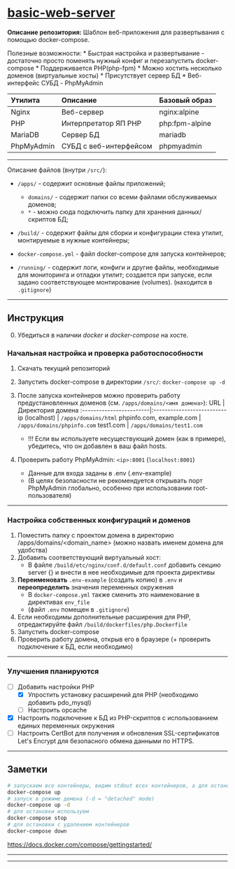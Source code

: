 # [basic-web-server](https://github.com/GIGABOZIK/basic-web-server) 
**Описание репозитория:**
Шаблон веб-приложения для развертывания с помощью docker-compose.

Полезные возможности:
	* Быстрая настройка и развертывание - достаточно просто поменять нужный конфиг и перезапустить docker-compose
	* Поддерживается PHP(php-fpm)
	* Можно хостить несколько доменов (виртуальные хосты)
	* Присутствует сервер БД
	* Веб-интерфейс СУБД - PhpMyAdmin

Утилита    | Описание               | Базовый образ
:----------|:-----------------------|:--------------
Nginx      | Веб-сервер             | nginx:alpine
PHP        | Интерпретатор ЯП PHP   | php:fpm-alpine
MariaDB    | Сервер БД              | mariadb
PhpMyAdmin | СУБД с веб-интерфейсом | phpmyadmin

***

Описание файлов (внутри `/src/`):
  * `/apps/` - содержит основные файлы приложений;
      * `domains/` - содержит папки со всеми файлами обслуживаемых доменов;
      * `*` - можно сюда подключить папку для хранения данных/скриптов БД;

  * `/build/` - содержит файлы для сборки и конфигурации стека утилит, монтируемые в нужные контейнеры;

  * `docker-compose.yml` - файл docker-compose для запуска контейнеров;

  * `/running/` - содержит логи, конфиги и другие файлы, необходимые для мониторинга и отладки утилит; создается при запуске, если задано соответствующее монтирование (volumes). (находится в `.gitignore`)

***

## Инструкция

0) Убедиться в наличии *docker* и *docker-compose* на хосте.

### Начальная настройка и проверка работоспособности
1) Скачать текущий репозиторий
2) Запустить docker-compose в директории `/src/`: `docker-compose up -d`
3) После запуска контейнеров можно проверить работу предустановленных доменов (см. `/apps/domains/<имя домена>`):
    URL                      | Директория домена
    :------------------------|:--------------------------
    ip (localhost)           | `/apps/domains/html`
    phpinfo.com, example.com | `/apps/domains/phpinfo.com`
    test1.com                | `/apps/domains/test1.com`

   * !!! Если вы используете несуществующий домен (как в примере), убедитесь, что он добавлен в ваш файл hosts.

4) Проверить работу PhpMyAdmin: `<ip>:8001` (`localhost:8001`)
   * Данные для входа заданы в .env (.env-example)
   * (В целях безопасности не рекомендуется открывать порт PhpMyAdmin глобально, особенно при использовании root-пользователя)

***

### Настройка собственных конфигураций и доменов

1) Поместить папку с проектом домена в директорию /apps/domains/<domain_name> (можно назвать именем домена для удобства)
2) Добавить соответствующий виртуальный хост:
   * В файле `/build/etc/nginx/conf.d/default.conf` добавить секцию server {} и внести в нее необходимые для проекта директивы
3) **Переименовать** `.env-example` (создать копию) в `.env` и **переопределить** значения переменных окружения
   * В `docker-compose.yml` также сменить это наименование в директивах `env_file`
   * (файл `.env` помещен в `.gitignore`)
4) Если необходимы дополнительные расширения для PHP, отредактируйте файл `/build/dockerfiles/php.Dockerfile`
5) Запустить docker-compose
6) Проверить работу домена, открыв его в браузере (+ проверить подключение к БД, если необходимо)

***

### Улучшения планируются
- [ ] Добавить настройки PHP
  - [x] Упростить установку расширений для PHP (необходимо добавить pdo_mysql)
  - [ ] Настроить opcache
- [x] Настроить подключение к БД из PHP-скриптов с использованием единых переменных окружения
- [ ] Настроить CertBot для получения и обновления SSL-сертификатов Let's Encrypt для безопасного обмена данными по HTTPS.

***

## Заметки

```bash
# запускаем все контейнеры, видим stdout всех контейнеров, а для остановки используем Ctrl+C
docker-compose up
# запуск в режиме демона (-d = "detached" mode)
docker-compose up -d
# для остановки используем 
docker-compose stop
# для остановки с удалением контейнеров 
docker-compose down
```
https://docs.docker.com/compose/gettingstarted/

***

***
